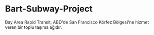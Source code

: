# Bart-Subway-Project
Bay Area Rapid Transit, ABD'de San Francisco Körfez Bölgesi'ne hizmet veren bir toplu taşıma ağıdır.


<br>
<br>
